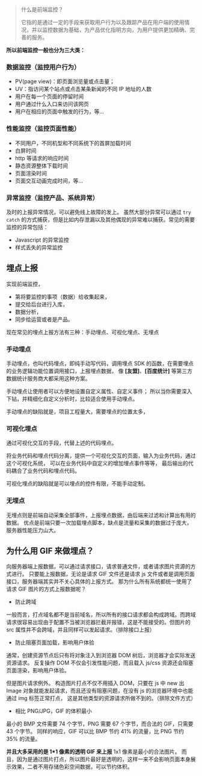 

> 什么是前端监控？
> 
> 它指的是通过一定的手段来获取用户行为以及跟踪产品在用户端的使用情况，并以监控数据为基础，为产品优化指明方向，为用户提供更加精确、完善的服务。


**所以前端监控一般也分为三大类：**

### 数据监控（监控用户行为）

*   PV(page view)：即页面浏览量或点击量；
* UV：指访问某个站点或点击某条新闻的不同 IP 地址的人数
*   用户在每一个页面的停留时间
*   用户通过什么入口来访问该网页
*   用户在相应的页面中触发的行为，等...

### 性能监控（监控页面性能）

*   不同用户，不同机型和不同系统下的首屏加载时间
*   白屏时间
*   http 等请求的响应时间
*   静态资源整体下载时间
*   页面渲染时间
*   页面交互动画完成时间，等...

### 异常监控（监控产品、系统异常）

及时的上报异常情况，可以避免线上故障的发上。
虽然大部分异常可以通过 `try catch` 的方式捕获，但是比如内存泄漏以及其他偶现的异常难以捕获。常见的需要监控的异常包括：

*   Javascript 的异常监控
*   样式丢失的异常监控

埋点上报
---
实现前端监控，
- 第将要监控的事项（数据）给收集起来，
- 提交给后台进行入库，
- 数据分析，
- 同步给运营或者是产品。


现在常见的埋点上报方法有三种：手动埋点、可视化埋点、无埋点

### 手动埋点

手动埋点，也叫代码埋点，即纯手动写代码，调用埋点 SDK 的函数，在需要埋点的业务逻辑功能位置调用接口，上报埋点数据，
像 **[友盟]**、**[百度统计]** 等第三方数据统计服务商大都采用这种方案。

手动埋点让使用者可以方便地设置自定义属性、自定义事件；
所以当你需要深入下钻，并精细化自定义分析时，比较适合使用手动埋点。

手动埋点的缺陷就是，项目工程量大，需要埋点的位置太多，

### 可视化埋点

通过可视化交互的手段，代替上述的代码埋点。

将业务代码和埋点代码分离，提供一个可视化交互的页面，输入为业务代码，通过这个可视化系统，
可以在业务代码中自定义的增加埋点事件等等，
最后输出的代码耦合了业务代码和埋点代码。

可视化埋点的缺陷就是可以埋点的控件有限，不能手动定制。

### 无埋点

无埋点则是前端自动采集全部事件，上报埋点数据，由后端来过滤和计算出有用的数据。
优点是前端只要一次加载埋点脚本，缺点是流量和采集的数据过于庞大，服务器性能压力山大。

为什么用 GIF 来做埋点？
---------------

向服务器端上报数据，可以通过请求接口，请求普通文件，或者请求图片资源的方式进行。
只要能上报数据，无论是请求 GIF 文件还是请求 js 文件或者是调用页面接口，服务器端其实并不关心具体的上报方式。
那为什么所有系统都统一使用了请求 GIF 图片的方式上报数据呢？

*   防止跨域

一般而言，打点域名都不是当前域名，所以所有的接口请求都会构成跨域。而跨域请求很容易出现由于配置不当被浏览器拦截并报错，这是不能接受的。但图片的 src 属性并不会跨域，并且同样可以发起请求。（排除接口上报）

*   防止阻塞页面加载，影响用户体验

通常，创建资源节点后只有将对象注入到浏览器 DOM 树后，浏览器才会实际发送资源请求。
反复操作 DOM 不仅会引发性能问题，而且载入 js/css 资源还会阻塞页面渲染，影响用户体验。

但是图片请求例外。
构造图片打点不仅不用插入 DOM，只要在 js 中 new 出 Image 对象就能发起请求，而且还没有阻塞问题，在没有 js 的浏览器环境中也能通过 img 标签正常打点，
这是其他类型的资源请求所做不到的。（排除文件方式）

*   相比 PNG/JPG，GIF 的体积最小

最小的 BMP 文件需要 74 个字节，PNG 需要 67 个字节，而合法的 GIF，只需要 43 个字节。
同样的响应，GIF 可以比 BMP 节约 41% 的流量，比 PNG 节约 35% 的流量。

**并且大多采用的是 1*1 像素的透明 GIF 来上报**
1x1 像素是最小的合法图片。
而且，因为是通过图片打点，所以图片最好是透明的，这样一来不会影响页面本身展示效果，二者不用存储色彩空间数据，可以节约体积。